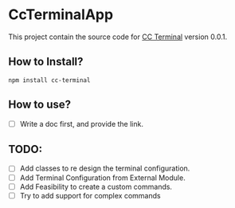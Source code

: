 # CcTerminalApp

This project contain the source code for [CC Terminal](https://www.npmjs.com/package/cc-terminal) version 0.0.1.



## How to Install?

```npm install cc-terminal ```

## How to use?

- [ ] Write a doc first, and provide the link.

## TODO:

- [ ] Add classes to re design the terminal configuration.
- [ ] Add Terminal Configuration from External Module.
- [ ] Add Feasibility to create a custom commands.
- [ ] Try to add support for complex commands
